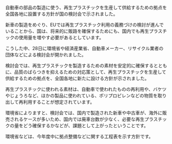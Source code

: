 自動車の部品の製造に使う、再生プラスチックを生産して供給するための拠点を全国各地に設置する方針が国の検討会で示されました。

新車の製造をめぐり、EUでは再生プラスチック利用の義務づけの検討が進んでいることから、国は、将来的に販路を確保するためにも、国内でも再生プラスチックの使用量を増やす必要があるとしています。

こうした中、28日に環境省や経済産業省、自動車メーカー、リサイクル業者の団体などによる検討会が開かれました。

検討会では、再生プラスチックを製造するための素材を安定的に確保するとともに、品質のばらつきを抑えるための対応策として、再生プラスチックを生産して供給するための拠点を、全国各地に新たに設ける方針が示されました。

再生プラスチックに使われる素材は、自動車で使われたものの再利用や、バケツやじょうろなど、ほかの製品に使われている、ポリプロピレンなどの物質を取り出して再利用することが想定されています。

環境省によりますと、検討会では、国内で製造された新車や中古車が、海外に販売されるケースが多いため、国内では廃車台数が少なく、必要な再生プラスチックの量をどう確保するかなどが、課題として上がったということです。

環境省などは、今年度中に拠点整備などに関する工程表を示す方針です。